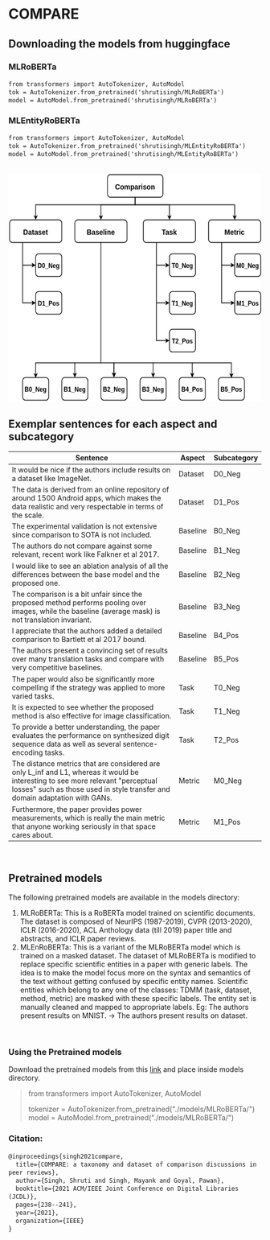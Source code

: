 # COMPARE


## Downloading the models from huggingface
### MLRoBERTa 
```
from transformers import AutoTokenizer, AutoModel
tok = AutoTokenizer.from_pretrained('shrutisingh/MLRoBERTa')
model = AutoModel.from_pretrained('shrutisingh/MLRoBERTa')
```

### MLEntityRoBERTa 
```
from transformers import AutoTokenizer, AutoModel
tok = AutoTokenizer.from_pretrained('shrutisingh/MLEntityRoBERTa')
model = AutoModel.from_pretrained('shrutisingh/MLEntityRoBERTa')
```


<br/>

<img src="https://github.com/shruti-singh/COMPARE/blob/main/figures/taxonomy.png" alt="Taxonomy of Comparison Discussions in Peer Reviews" width="582" height="453">

<br/>

## Exemplar sentences for each aspect and subcategory
|Sentence                                                                                                                                                                                                      |Aspect  |Subcategory|
|--------------------------------------------------------------------------------------------------------------------------------------------------------------------------------------------------------------|--------|-----------|
|It would be nice if the authors include results on a dataset like ImageNet.                                                                                                                                   |Dataset |D0_Neg     |
|The data is derived from an online repository of around 1500 Android apps, which makes the data realistic and very respectable in terms of the scale.                                                         |Dataset |D1_Pos     |
|The experimental validation is not extensive since comparison to SOTA is not included.                                                                                                                        |Baseline|B0_Neg     |
|The authors do not compare against some relevant, recent work like Falkner et al 2017.                                                                                                                        |Baseline|B1_Neg     |
|I would like to see an ablation analysis of all the differences between the base model and the proposed one.                                                                                                  |Baseline|B2_Neg     |
|The comparison is a bit unfair since the proposed method performs pooling over images, while the baseline (average mask) is not translation invariant.                                                        |Baseline|B3_Neg     |
|I appreciate that the authors added a detailed comparison to Bartlett et al 2017 bound.                                                                                                                       |Baseline|B4_Pos     |
|The authors present a convincing set of results over many translation tasks and compare with very competitive baselines.                                                                                      |Baseline|B5_Pos     |
|The paper would also be significantly more compelling if the strategy was applied to more varied tasks.                                                                                                       |Task    |T0_Neg     |
|It is expected to see whether the proposed method is also effective for image classification.                                                                                                                 |Task    |T1_Neg     |
|To provide a better understanding, the paper evaluates the performance on synthesized digit sequence data as well as several sentence-encoding tasks.                                                         |Task    |T2_Pos     |
|The distance metrics that are considered are only L_inf and L1, whereas it would be interesting to see more relevant "perceptual losses" such as those used in style transfer and domain adaptation with GANs.|Metric  |M0_Neg     |
|Furthermore, the paper provides power measurements, which is really the main metric that anyone working seriously in that space cares about.                                                                  |Metric  |M1_Pos     |

<br/>

## Pretrained models
The following pretrained models are available in the models directory:
<ol>
<li>MLRoBERTa: This is a RoBERTa model trained on scientific documents. The dataset is composed of NeurIPS (1987-2019), CVPR (2013-2020), ICLR (2016-2020), ACL Anthology data (till 2019) paper title and abstracts, and ICLR paper reviews.</li>
<li>MLEnRoBERTa: This is a variant of the MLRoBERTa model which is trained on a masked dataset. The dataset of MLRoBERTa is modified to replace specific scientific entities in a paper with generic labels. The idea is to make the model focus more on the syntax and semantics of the text without getting confused by specific entity names. Scientific entities which belong to any one of the classes: TDMM (task, dataset, method, metric) are masked with these specific labels. The entity set is manually cleaned and mapped to appropriate labels. Eg: The authors present results on MNIST. -> The authors present results on dataset.</li>
</ol>

<br/>

### Using the Pretrained models
Download the pretrained models from this [link](https://drive.google.com/drive/folders/1xqwI764nAw3wIXUN-wnSwlRVodzjn-QM?usp=sharing) and place inside models directory.


> from transformers import AutoTokenizer, AutoModel  
> 
> tokenizer = AutoTokenizer.from_pretrained("./models/MLRoBERTa/")  
> model = AutoModel.from_pretrained("./models/MLRoBERTa/")  


### Citation:
```
@inproceedings{singh2021compare,
  title={COMPARE: a taxonomy and dataset of comparison discussions in peer reviews},
  author={Singh, Shruti and Singh, Mayank and Goyal, Pawan},
  booktitle={2021 ACM/IEEE Joint Conference on Digital Libraries (JCDL)},
  pages={238--241},
  year={2021},
  organization={IEEE}
}
```